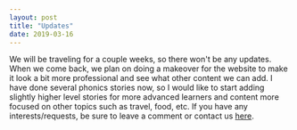 ```yaml
---
layout: post
title: "Updates"
date: 2019-03-16
---
```


We will be traveling for a couple weeks, so there won't be any updates. When we come back,
we plan on doing a makeover for the website to make it look a bit more professional and 
see what other content we can add. I have done several phonics stories now, so I would like
to start adding slightly higher level stories for more advanced learners and content more 
focused on other topics such as travel, food, etc. If you have any interests/requests, be
sure to leave a comment or contact us [here](https://www.tralinge.com/contact). 
